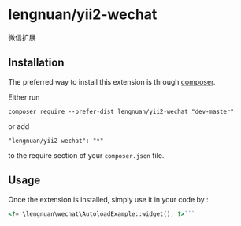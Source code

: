 lengnuan/yii2-wechat
====================
微信扩展

Installation
------------

The preferred way to install this extension is through [composer](http://getcomposer.org/download/).

Either run

```
composer require --prefer-dist lengnuan/yii2-wechat "dev-master"
```

or add

```
"lengnuan/yii2-wechat": "*"
```

to the require section of your `composer.json` file.


Usage
-----

Once the extension is installed, simply use it in your code by  :

```php
<?= \lengnuan\wechat\AutoloadExample::widget(); ?>```